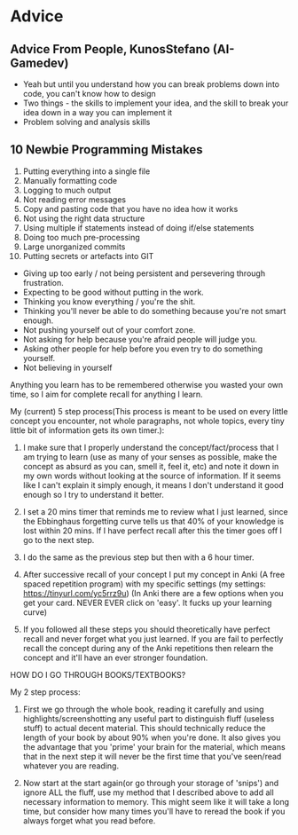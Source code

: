 # Advice

## Advice From People, KunosStefano (AI-Gamedev)
* Yeah but until you understand how you can break problems down into code, 
you can't know how to design
* Two things - the skills to implement your idea,
and the skill to break your idea down in a way you can implement it
* Problem solving and analysis skills

## 10 Newbie Programming Mistakes
1. Putting everything into a single file
1. Manually formatting code
1. Logging to much output
1. Not reading error messages
1. Copy and pasting code that you have no idea how it works
1. Not using the right data structure
1. Using multiple if statements instead of doing if/else statements
1. Doing too much pre-processing
1. Large unorganized commits
1. Putting secrets or artefacts into GIT
* Giving up too early / not being persistent and persevering through frustration.
* Expecting to be good without putting in the work.
* Thinking you know everything / you're the shit.
* Thinking you'll never be able to do something because you're not smart enough.
* Not pushing yourself out of your comfort zone.
* Not asking for help because you're afraid people will judge you.
* Asking other people for help before you even try to do something yourself.
* Not believing in yourself

Anything you learn has to be remembered otherwise you wasted your own time, so I aim for complete recall for anything I learn.

My (current) 5 step process(This process is meant to be used on every little concept you encounter, not whole paragraphs, not whole topics, every tiny little bit of information gets its own timer.):
1. I make sure that I properly understand the concept/fact/process that I am trying to learn (use as many of your senses as possible, make the concept as absurd as you can, smell it, feel it, etc)  and note it down in my own words without looking at the source of information. If it seems like I can't explain it simply enough, it means I don't understand it good enough so I try to understand it better.
1. I set a 20 mins timer that reminds me to review what I just learned, since the Ebbinghaus forgetting curve tells us that 40% of your knowledge is lost within 20 mins. If I have perfect recall after this the timer goes off I go to the next step.

1. I do the same as the previous step but then with a 6 hour timer.

1. After successive recall of your concept I put my concept in Anki (A free spaced repetition program) with my specific settings
 (my settings: https://tinyurl.com/yc5rrz9u)
 (In Anki there are a few options when you get your card. NEVER EVER click on 'easy'. It fucks up your learning curve)
1. If you followed all these steps you should theoretically have perfect recall and never forget what you just learned. If you are fail to perfectly recall the concept during any of the Anki repetitions then relearn the concept and it'll have an ever stronger foundation.

HOW DO I GO THROUGH BOOKS/TEXTBOOKS?

My 2 step process:

1. First we go through the whole book, reading it carefully and using highlights/screenshotting any useful part to distinguish fluff (useless stuff) to actual decent material. This should technically reduce the length of your book by about 90% when you're done. It also gives you the advantage that you 'prime' your brain for the material, which means that in the next step it will never be the first time that you've seen/read whatever you are reading.

1. Now start at the start again(or go through your storage of 'snips') and ignore ALL the fluff, use my method that I described above to add all necessary information to memory. This might seem like it will take a long time, but consider how many times you'll have to reread the book if you always forget what you read before.
